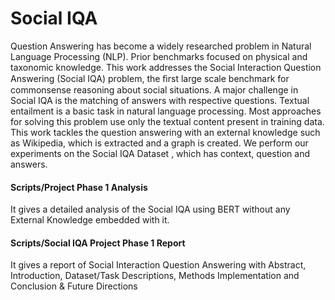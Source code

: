 # Social IQA
Question Answering has become a widely researched problem in Natural Language Processing (NLP). Prior benchmarks focused on physical and taxonomic knowledge. This work addresses the Social Interaction Question Answering (Social IQA) problem, the ﬁrst large scale benchmark for commonsense reasoning about social situations. A major challenge in Social IQA is the matching of answers with respective questions. Textual entailment is a basic task in natural language processing. Most approaches for solving this problem use only the textual content present in training data. This work tackles the question answering with an external knowledge such as Wikipedia, which is extracted and a graph is created. We perform our experiments on the Social IQA Dataset , which has context, question and answers.

#### Scripts/Project Phase 1 Analysis

It gives a detailed analysis of the Social IQA using BERT without any External Knowledge embedded with it.



#### Scripts/Social IQA Project Phase 1 Report

It gives a report of Social Interaction Question Answering with Abstract, Introduction, Dataset/Task Descriptions, Methods Implementation and Conclusion & Future Directions
